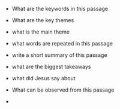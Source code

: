 
- What are the keywords in this passage
- What are the key themes
- what is the main theme
- what words are repeated in this passage
- write a short summary of this passage
- what are the biggest takeaways
- what did Jesus say about 

- What can be observed from this passage
- 
